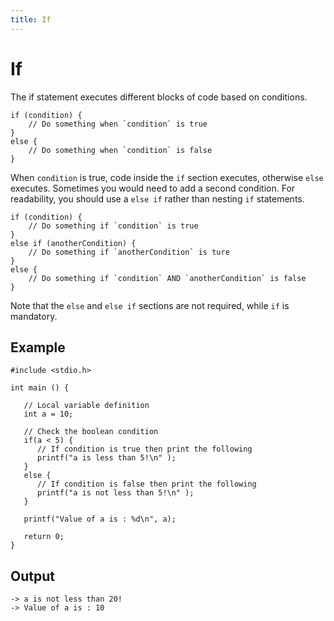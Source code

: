 ```yaml
---
title: If
---
```


# If

The if statement executes different blocks of code based on conditions.

```
if (condition) {
	// Do something when `condition` is true
}
else {
	// Do something when `condition` is false
}
```

When `condition` is true, code inside the `if` section executes, otherwise `else` executes. Sometimes you would need to add a second condition. For readability, you should use a `else if` rather than nesting `if` statements.

```
if (condition) {
	// Do something if `condition` is true
}
else if (anotherCondition) {
	// Do something if `anotherCondition` is ture
}
else {
	// Do something if `condition` AND `anotherCondition` is false
}
```

Note that the `else` and `else if` sections are not required, while `if` is mandatory.


## Example
```
#include <stdio.h>

int main () {

   // Local variable definition
   int a = 10;

   // Check the boolean condition
   if(a < 5) {
      // If condition is true then print the following
      printf("a is less than 5!\n" );
   }
   else {
      // If condition is false then print the following
      printf("a is not less than 5!\n" );
   }

   printf("Value of a is : %d\n", a);

   return 0;
}
```

## Output
```
-> a is not less than 20!
-> Value of a is : 10
```
